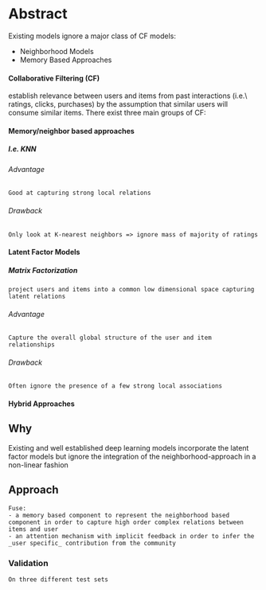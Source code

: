 # Abstract
Existing models ignore a major class of CF models:
- Neighborhood Models
- Memory Based Approaches

#### Collaborative Filtering (CF)
establish relevance between users and items from past interactions (i.e.\ ratings, clicks, purchases) by the assumption that similar users will consume similar items.
There exist three main groups of CF:
#### Memory/neighbor based approaches 
##### I.e. KNN
###### Advantage
    Good at capturing strong local relations
###### Drawback
    Only look at K-nearest neighbors => ignore mass of majority of ratings

#### Latent Factor Models
##### Matrix Factorization
    project users and items into a common low dimensional space capturing latent relations
###### Advantage
    Capture the overall global structure of the user and item relationships 
###### Drawback
    Often ignore the presence of a few strong local associations
#### Hybrid Approaches

## Why
   Existing and well established deep learning models incorporate the latent factor models but ignore the integration of the neighborhood-approach 
   in a non-linear fashion
## Approach
    Fuse:
    - a memory based component to represent the neighborhood based component in order to capture high order complex relations between items and user
    - an attention mechanism with implicit feedback in order to infer the _user specific_ contribution from the community
### Validation
    On three different test sets